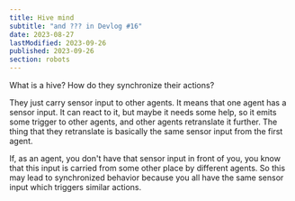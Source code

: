 ```yaml
---
title: Hive mind
subtitle: "and ??? in Devlog #16"
date: 2023-08-27
lastModified: 2023-09-26
published: 2023-09-26
section: robots
---
```


What is a hive? How do they synchronize their actions?

They just carry sensor input to other agents. It means that one agent has a sensor input. It can react to it, but maybe it needs some help, so it emits some trigger to other agents, and other agents retranslate it further. The thing that they retranslate is basically the same sensor input from the first agent.

If, as an agent, you don't have that sensor input in front of you, you know that this input is carried from some other place by different agents. So this may lead to synchronized behavior because you all have the same sensor input which triggers similar actions.